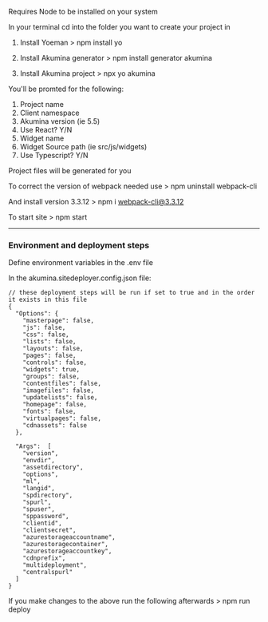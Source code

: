 Requires Node to be installed on your system

In your terminal cd into the folder you want to create your project in

1. Install Yoeman > npm install yo

2. Install  Akumina generator > npm install generator akumina 

3. Install  Akumina project > npx yo akumina

You'll be promted for the following: 
1. Project name
2. Client namespace 
3. Akumina version (ie 5.5)
4. Use React? Y/N
5. Widget name 
6. Widget Source path (ie src/js/widgets)
7. Use Typescript? Y/N

Project files will be generated for you

To correct the version of webpack needed use > npm uninstall  webpack-cli

And install version 3.3.12 > npm i webpack-cli@3.3.12

To start site > npm start

------------------------------------

### Environment and deployment steps

Define environment variables in the .env file

In the akumina.sitedeployer.config.json file: 


	// these deployment steps will be run if set to true and in the order it exists in this file
	{
	  "Options": {
	    "masterpage": false,
	    "js": false,
	    "css": false,
	    "lists": false,
	    "layouts": false,
	    "pages": false,
	    "controls": false,
	    "widgets": true, 
	    "groups": false,
	    "contentfiles": false,
	    "imagefiles": false,
	    "updatelists": false,
	    "homepage": false,
	    "fonts": false,
	    "virtualpages": false,
	    "cdnassets": false
	  },
	
	  "Args":  [
	    "version",
	    "envdir",
	    "assetdirectory",
	    "options",
	    "ml",
	    "langid",
	    "spdirectory",
	    "spurl",
	    "spuser",
	    "sppassword",
	    "clientid",
	    "clientsecret",
	    "azurestorageaccountname",
	    "azurestoragecontainer",
	    "azurestorageaccountkey",
	    "cdnprefix",
	    "multideployment",
	    "centralspurl"
	  ]
	}

If you make changes to the above run the following afterwards > npm run deploy